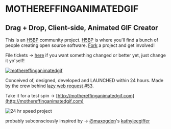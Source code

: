 # MOTHEREFFINGANIMATEDGIF
## Drag + Drop, Client-side, Animated GIF Creator

This is an [H5BP](http://h5bp.github.com) community project. [H5BP](http://h5bp.github.com) is where you'll find a bunch of people creating open source software. 
[Fork](http://h5bp.github.com) a project and get involved!

File tickets &rarr; [here](https://github.com/h5bp/mothereffinganimatedgif/issues) if you want something changed or better yet, just change it yo'self!

[![mothereffinganimatedgif](http://static.grayghostvisuals.com/h5bp/meag.png)](http://mothereffinganimatedgif.com)

Conceived of, designed, developed and LAUNCHED within 24 hours.
Made by the crew behind [lazy web request #53](https://github.com/h5bp/lazyweb-requests/issues/53). 

Take it for a test spin &rarr; [http://mothereffinganimatedgif.com](http://mothereffinganimatedgif.com)

![24 hr speed project](http://mothereffinganimatedgif.com/assets/img/project_approved.png)

probably subconsciously inspired by &rarr; [@maxogden](https://github.com/maxogden)'s [kathyleegiffer](https://github.com/maxogden/kathyleegiffer)
